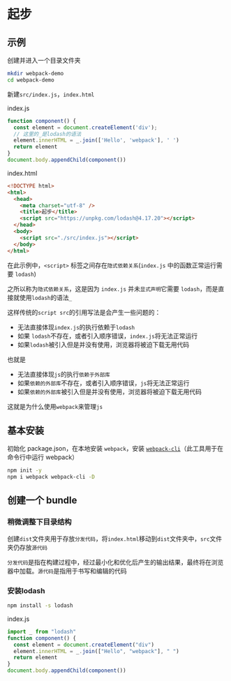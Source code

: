 # 起步

## 示例

创建并进入一个目录文件夹

```sh
mkdir webpack-demo
cd webpack-demo
```

新建`src/index.js`，`index.html`

index.js

```js
function component() {
  const element = document.createElement('div');
  // 这里的_是lodash的语法
  element.innerHTML = _.join(['Hello', 'webpack'], ' ')
  return element
}
document.body.appendChild(component())
```

index.html

```html
<!DOCTYPE html>
<html>
  <head>
    <meta charset="utf-8" />
    <title>起步</title>
    <script src="https://unpkg.com/lodash@4.17.20"></script>
  </head>
  <body>
    <script src="./src/index.js"></script>
  </body>
</html>
```

在此示例中，`<script>` 标签之间存在`隐式依赖关系`(`index.js` 中的函数正常运行需要 `lodash`)

之所以称为`隐式依赖关系`，这是因为 `index.js` 并未`显式声明`它需要 `lodash`，而是直接就使用`lodash`的语法`_`

这样传统的`script src`的引用写法是会产生一些问题的：

- 无法直接体现`index.js`的执行依赖于`lodash`
- 如果 `lodash`不存在，或者引入顺序错误，`index.js`将无法正常运行
- 如果`lodash`被引入但是并没有使用，浏览器将被迫下载无用代码

也就是

- 无法直接体现`js`的执行`依赖于外部库`
- 如果`依赖的外部库`不存在，或者引入顺序错误，`js`将无法正常运行
- 如果`依赖的外部库`被引入但是并没有使用，浏览器将被迫下载无用代码

这就是为什么使用`webpack`来管理`js`

## 基本安装

初始化 package.json，在本地安装 `webpack`，安装 [`webpack-cli`](https://github.com/webpack/webpack-cli)（此工具用于在命令行中运行 webpack）

```sh
npm init -y
npm i webpack webpack-cli -D
```

## 创建一个 bundle

### 稍微调整下目录结构

创建`dist`文件夹用于存放`分发代码`，将`index.html`移动到`dist`文件夹中，`src`文件夹仍存放`源代码`

`分发代码`是指在构建过程中，经过最小化和优化后产生的输出结果，最终将在浏览器中加载。`源代码`是指用于书写和编辑的代码

### 安装lodash

```sh
npm install -s lodash
```

index.js

```js
import _ from "lodash"
function component() {
  const element = document.createElement("div")
  element.innerHTML = _.join(["Hello", "webpack"], " ")
  return element
}
document.body.appendChild(component())
```

